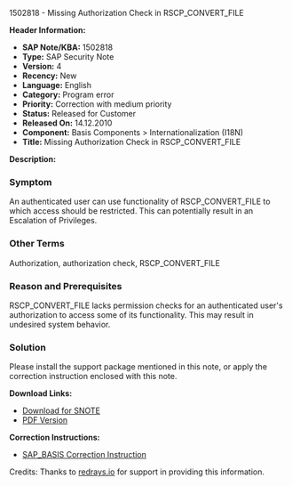 1502818 - Missing Authorization Check in RSCP_CONVERT_FILE

**Header Information:**
- **SAP Note/KBA:** 1502818
- **Type:** SAP Security Note
- **Version:** 4
- **Recency:** New
- **Language:** English
- **Category:** Program error
- **Priority:** Correction with medium priority
- **Status:** Released for Customer
- **Released On:** 14.12.2010
- **Component:** Basis Components > Internationalization (I18N)
- **Title:** Missing Authorization Check in RSCP_CONVERT_FILE

**Description:**

### Symptom
An authenticated user can use functionality of RSCP_CONVERT_FILE to which access should be restricted. This can potentially result in an Escalation of Privileges.

### Other Terms
Authorization, authorization check, RSCP_CONVERT_FILE

### Reason and Prerequisites
RSCP_CONVERT_FILE lacks permission checks for an authenticated user's authorization to access some of its functionality. This may result in undesired system behavior.

### Solution
Please install the support package mentioned in this note, or apply the correction instruction enclosed with this note.

**Download Links:**
- [Download for SNOTE](https://notesdownloads.sap.com/note/0040000008895662017)
- [PDF Version](https://userapps.support.sap.com/sap/support/sfm/notes/print/0001502818?language=en-US&token=82F9B5A22630D56468B7FD25FB741C84)

**Correction Instructions:**
- [SAP_BASIS Correction Instruction](https://me.sap.com/corrins/0001502818/41)

Credits: Thanks to [redrays.io](https://redrays.io) for support in providing this information.
